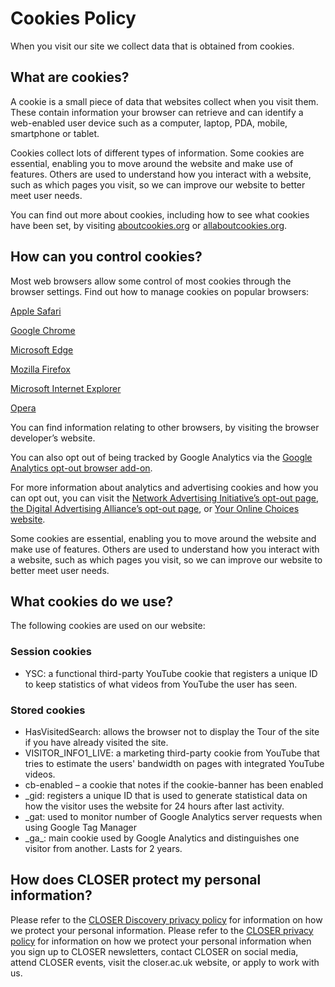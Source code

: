 <div class="row">
  <div class="col-sm-8">

<h1><b>Cookies Policy</b></h1>


<p>When you visit our site we collect data that is obtained from cookies.  </p> 

<h2><b>What are cookies? </b></h2>

<p>A cookie is a small piece of data that websites collect when you visit them. These contain information your browser can retrieve and can identify a web-enabled user device such as a computer, laptop, PDA, mobile, smartphone or tablet.</p> 

<p>Cookies collect lots of different types of information. Some cookies are essential, enabling you to move around the website and make use of features. Others are used to understand how you interact with a website, such as which pages you visit, so we can improve our website to better meet user needs.</p> 

<p>You can find out more about cookies, including how to see what cookies have been set, by visiting <a href="https://www.aboutcookies.org" target="_blank" rel="noopener noreferrer">aboutcookies.org</a> or <a href="https://allaboutcookies.org/" target="_blank" rel="noopener noreferrer">allaboutcookies.org</a>.</p>


<h2><b>How can you control cookies?</b></h2>
<p>Most web browsers allow some control of most cookies through the browser settings. Find out how to manage cookies on popular browsers:</p>  

<p><a href="https://support.apple.com/en-gb/HT201265" target="_blank" rel="noopener noreferrer">Apple Safari</a></p>   
<p><a href="https://support.google.com/accounts/answer/61416?co=GENIE.Platform%3DDesktop&amp;hl=en" target="_blank" rel="noopener noreferrer">Google Chrome</a></p>  

<p><a href="https://support.microsoft.com/en-gb/windows/microsoft-edge-browsing-data-and-privacy-bb8174ba-9d73-dcf2-9b4a-c582b4e640dd" target="_blank" rel="noopener noreferrer">Microsoft Edge</a></p>   

<p><a href="https://support.mozilla.org/en-US/kb/enhanced-tracking-protection-firefox-desktop?redirectslug=enable-and-disable-cookies-website-preferences&amp;redirectlocale=en-US" target="_blank" rel="noopener noreferrer">Mozilla Firefox</a></p>   

<p><a href="https://support.microsoft.com/en-gb/windows/delete-and-manage-cookies-168dab11-0753-043d-7c16-ede5947fc64d" target="_blank" rel="noopener noreferrer">Microsoft Internet Explorer</a></p>   

<p><a href="https://help.opera.com/en/latest/web-preferences/" target="_blank" rel="noopener noreferrer">Opera</a></p>   

<p>You can find information relating to other browsers, by visiting the browser developer’s website.</p>  

<p>You can also opt out of being tracked by Google Analytics via the <a href="http://tools.google.com/dlpage/gaoptout" target="_blank" rel="noopener noreferrer">Google Analytics opt-out browser add-on</a>.</p>  

<p>For more information about analytics and advertising cookies and how you can opt out, you can visit the <a href="https://optout.networkadvertising.org/?c=1" target="_blank" rel="noopener noreferrer">Network Advertising Initiative’s opt-out page</a>, <a href="https://optout.aboutads.info/?c=2&amp;lang=EN" target="_blank" rel="noopener noreferrer">the Digital Advertising Alliance’s opt-out page</a>, or <a href="https://www.youronlinechoices.com/" target="_blank" rel="noopener noreferrer">Your Online Choices website</a>.</p> 


<p>Some cookies are essential, enabling you to move around the website and make use of features. Others are used to understand how you interact with a website, such as which pages you visit, so we can improve our website to better meet user needs. 

</p><h2><b>What cookies do we use? </b></h2>

<p> The following cookies are used on our website:  </p> 

<h3><b>Session cookies </b></h3>
<ul>
    <li>YSC: a functional third-party YouTube cookie that registers a unique ID to keep statistics of what videos from YouTube the user has seen. </li>
</ul>

<h3><b>Stored cookies</b></h3>

<ul>
    <li>HasVisitedSearch: allows the browser not to display the Tour of the site if you have already visited the site.  </li>
    <li>VISITOR_INFO1_LIVE: a marketing third-party cookie from YouTube that tries to estimate the users' bandwidth on pages with integrated YouTube videos. </li>
    <li>cb-enabled – a cookie that notes if the cookie-banner has been enabled </li>
    <li>_gid: registers a unique ID that is used to generate statistical data on how the visitor uses the website for 24 hours after last activity. </li>
    <li>_gat: used to monitor number of Google Analytics server requests when using Google Tag Manager </li>
    <li>_ga_: main cookie used by Google Analytics and distinguishes one visitor from another. Lasts for 2 years.  </li>
</ul>


<h2><b>How does CLOSER protect my personal information? </b></h2>
<p>Please refer to the <a href="/page/privacy-policy/7"> CLOSER Discovery privacy policy</a> for information on how we protect your personal information. Please refer to the <a href="https://closer.ac.uk/privacy/" target="_blank" rel="noopener noreferrer">CLOSER privacy policy</a> for information on how we protect your personal information when you sign up to CLOSER newsletters, contact CLOSER on social media, attend CLOSER events, visit the closer.ac.uk website, or apply to work with us. </p> 

</div></div>
